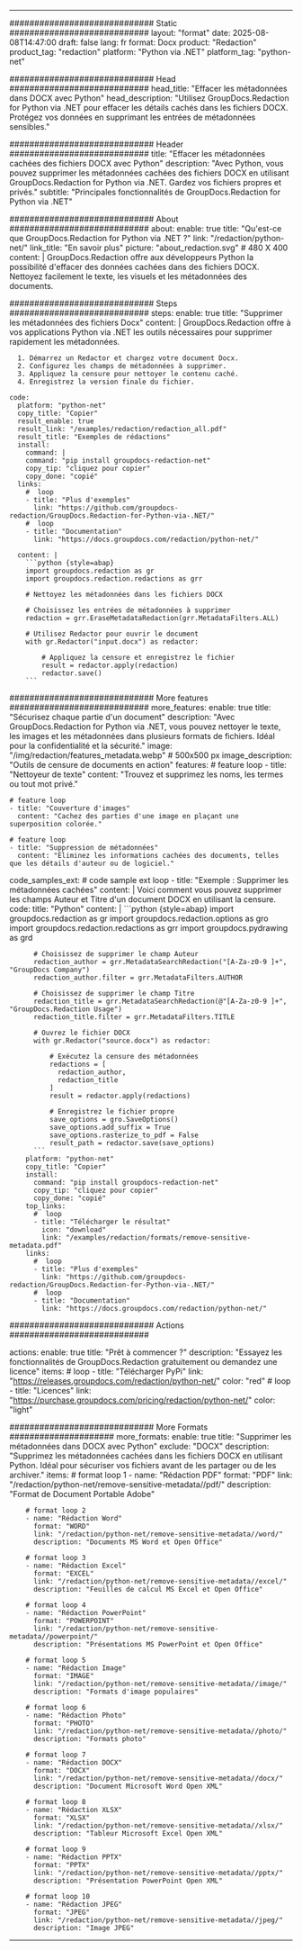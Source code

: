 
---
############################# Static ############################
layout: "format"
date:  2025-08-08T14:47:00
draft: false
lang: fr
format: Docx
product: "Redaction"
product_tag: "redaction"
platform: "Python via .NET"
platform_tag: "python-net"

############################# Head ############################
head_title: "Effacer les métadonnées dans DOCX avec Python"
head_description: "Utilisez GroupDocs.Redaction for Python via .NET pour effacer les détails cachés dans les fichiers DOCX. Protégez vos données en supprimant les entrées de métadonnées sensibles."

############################# Header ############################
title: "Effacer les métadonnées cachées des fichiers DOCX avec Python" 
description: "Avec Python, vous pouvez supprimer les métadonnées cachées des fichiers DOCX en utilisant GroupDocs.Redaction for Python via .NET. Gardez vos fichiers propres et privés."
subtitle: "Principales fonctionnalités de GroupDocs.Redaction for Python via .NET" 

############################# About ############################
about:
    enable: true
    title: "Qu'est-ce que GroupDocs.Redaction for Python via .NET ?"
    link: "/redaction/python-net/"
    link_title: "En savoir plus"
    picture: "about_redaction.svg" # 480 X 400
    content: |
       GroupDocs.Redaction offre aux développeurs Python la possibilité d'effacer des données cachées dans des fichiers DOCX. Nettoyez facilement le texte, les visuels et les métadonnées des documents.

############################# Steps ############################
steps:
    enable: true
    title: "Supprimer les métadonnées des fichiers Docx"
    content: |
      GroupDocs.Redaction offre à vos applications Python via .NET les outils nécessaires pour supprimer rapidement les métadonnées.
      
      1. Démarrez un Redactor et chargez votre document Docx.
      2. Configurez les champs de métadonnées à supprimer.
      3. Appliquez la censure pour nettoyer le contenu caché.
      4. Enregistrez la version finale du fichier.
   
    code:
      platform: "python-net"
      copy_title: "Copier"
      result_enable: true
      result_link: "/examples/redaction/redaction_all.pdf"
      result_title: "Exemples de rédactions"
      install:
        command: |
        command: "pip install groupdocs-redaction-net"
        copy_tip: "cliquez pour copier"
        copy_done: "copié"
      links:
        #  loop
        - title: "Plus d'exemples"
          link: "https://github.com/groupdocs-redaction/GroupDocs.Redaction-for-Python-via-.NET/"
        #  loop
        - title: "Documentation"
          link: "https://docs.groupdocs.com/redaction/python-net/"
          
      content: |
        ```python {style=abap}
        import groupdocs.redaction as gr
        import groupdocs.redaction.redactions as grr

        # Nettoyez les métadonnées dans les fichiers DOCX

        # Choisissez les entrées de métadonnées à supprimer
        redaction = grr.EraseMetadataRedaction(grr.MetadataFilters.ALL)

        # Utilisez Redactor pour ouvrir le document
        with gr.Redactor("input.docx") as redactor:

            # Appliquez la censure et enregistrez le fichier
            result = redactor.apply(redaction)
            redactor.save()
        ```            


############################# More features ############################
more_features:
  enable: true
  title: "Sécurisez chaque partie d'un document"
  description: "Avec GroupDocs.Redaction for Python via .NET, vous pouvez nettoyer le texte, les images et les métadonnées dans plusieurs formats de fichiers. Idéal pour la confidentialité et la sécurité."
  image: "/img/redaction/features_metadata.webp" # 500x500 px
  image_description: "Outils de censure de documents en action"
  features:
    # feature loop
    - title: "Nettoyeur de texte"
      content: "Trouvez et supprimez les noms, les termes ou tout mot privé."

    # feature loop
    - title: "Couverture d'images"
      content: "Cachez des parties d'une image en plaçant une superposition colorée."

    # feature loop
    - title: "Suppression de métadonnées"
      content: "Éliminez les informations cachées des documents, telles que les détails d'auteur ou de logiciel."
      
  code_samples_ext:
    # code sample ext loop
    - title: "Exemple : Supprimer les métadonnées cachées"
      content: |
        Voici comment vous pouvez supprimer les champs Auteur et Titre d'un document DOCX en utilisant la censure.
      code:
        title: "Python"
        content: |
          ```python {style=abap}
          import groupdocs.redaction as gr
          import groupdocs.redaction.options as gro
          import groupdocs.redaction.redactions as grr
          import groupdocs.pydrawing as grd

          # Choisissez de supprimer le champ Auteur
          redaction_author = grr.MetadataSearchRedaction("[A-Za-z0-9 ]+", "GroupDocs Company")
          redaction_author.filter = grr.MetadataFilters.AUTHOR

          # Choisissez de supprimer le champ Titre
          redaction_title = grr.MetadataSearchRedaction(@"[A-Za-z0-9 ]+", "GroupDocs.Redaction Usage")
          redaction_title.filter = grr.MetadataFilters.TITLE

          # Ouvrez le fichier DOCX
          with gr.Redactor("source.docx") as redactor:

              # Exécutez la censure des métadonnées
              redactions = [
                redaction_author,
                redaction_title
              ]
              result = redactor.apply(redactions)

              # Enregistrez le fichier propre
              save_options = gro.SaveOptions()
              save_options.add_suffix = True
              save_options.rasterize_to_pdf = False
              result_path = redactor.save(save_options)
          ```
        platform: "python-net"
        copy_title: "Copier"
        install:
          command: "pip install groupdocs-redaction-net"
          copy_tip: "cliquez pour copier"
          copy_done: "copié"
        top_links:
          #  loop
          - title: "Télécharger le résultat"
            icon: "download"
            link: "/examples/redaction/formats/remove-sensitive-metadata.pdf"
        links:
          #  loop
          - title: "Plus d'exemples"
            link: "https://github.com/groupdocs-redaction/GroupDocs.Redaction-for-Python-via-.NET/"
          #  loop
          - title: "Documentation"
            link: "https://docs.groupdocs.com/redaction/python-net/"


############################# Actions ############################

actions:
  enable: true
  title: "Prêt à commencer ?"
  description: "Essayez les fonctionnalités de GroupDocs.Redaction gratuitement ou demandez une licence"
  items:
    #  loop
    - title: "Télécharger PyPi"
      link: "https://releases.groupdocs.com/redaction/python-net/"
      color: "red"
        #  loop
    - title: "Licences"
      link: "https://purchase.groupdocs.com/pricing/redaction/python-net/"
      color: "light"


############################# More Formats #####################
more_formats:
    enable: true
    title: "Supprimer les métadonnées dans DOCX avec Python"
    exclude: "DOCX"
    description: "Supprimez les métadonnées cachées dans les fichiers DOCX en utilisant Python. Idéal pour sécuriser vos fichiers avant de les partager ou de les archiver."
    items: 
        # format loop 1
        - name: "Rédaction PDF"
          format: "PDF"
          link: "/redaction/python-net/remove-sensitive-metadata//pdf/"
          description: "Format de Document Portable Adobe"

        # format loop 2
        - name: "Rédaction Word"
          format: "WORD"
          link: "/redaction/python-net/remove-sensitive-metadata//word/"
          description: "Documents MS Word et Open Office"
          
        # format loop 3
        - name: "Rédaction Excel"
          format: "EXCEL"
          link: "/redaction/python-net/remove-sensitive-metadata//excel/"
          description: "Feuilles de calcul MS Excel et Open Office"

        # format loop 4
        - name: "Rédaction PowerPoint"
          format: "POWERPOINT"
          link: "/redaction/python-net/remove-sensitive-metadata//powerpoint/"
          description: "Présentations MS PowerPoint et Open Office"

        # format loop 5
        - name: "Rédaction Image"
          format: "IMAGE"
          link: "/redaction/python-net/remove-sensitive-metadata//image/"
          description: "Formats d'image populaires"

        # format loop 6
        - name: "Rédaction Photo"
          format: "PHOTO"
          link: "/redaction/python-net/remove-sensitive-metadata//photo/"
          description: "Formats photo"

        # format loop 7
        - name: "Rédaction DOCX"
          format: "DOCX"
          link: "/redaction/python-net/remove-sensitive-metadata//docx/"
          description: "Document Microsoft Word Open XML"
          
        # format loop 8
        - name: "Rédaction XLSX"
          format: "XLSX"
          link: "/redaction/python-net/remove-sensitive-metadata//xlsx/"
          description: "Tableur Microsoft Excel Open XML"
          
        # format loop 9
        - name: "Rédaction PPTX"
          format: "PPTX"
          link: "/redaction/python-net/remove-sensitive-metadata//pptx/"
          description: "Présentation PowerPoint Open XML"

        # format loop 10
        - name: "Rédaction JPEG"
          format: "JPEG"
          link: "/redaction/python-net/remove-sensitive-metadata//jpeg/"
          description: "Image JPEG"


---